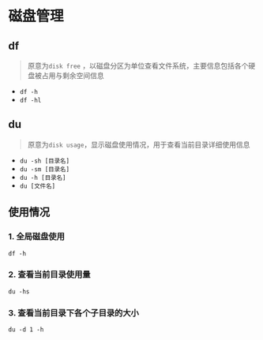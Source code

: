 # 磁盘管理

## df

> 原意为`disk free` ，以磁盘分区为单位查看文件系统，主要信息包括各个硬盘被占用与剩余空间信息



* `df -h`
* `df -hl`



## du

> 原意为`disk usage`，显示磁盘使用情况，用于查看当前目录详细使用信息



* `du -sh [目录名]`
* `du -sm [目录名]`
* `du -h [目录名]`
* `du [文件名]`



## 使用情况

### 1. 全局磁盘使用

`df -h`



### 2. 查看当前目录使用量

`du -hs`



### 3. 查看当前目录下各个子目录的大小

`du -d 1 -h`